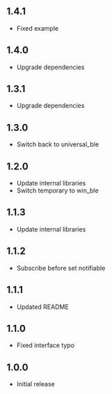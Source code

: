## 1.4.1

* Fixed example

## 1.4.0

* Upgrade dependencies

## 1.3.1

* Upgrade dependencies

## 1.3.0

* Switch back to universal_ble

## 1.2.0

* Update internal libraries
* Switch temporary to win_ble

## 1.1.3

* Update internal libraries

## 1.1.2

* Subscribe before set notifiable

## 1.1.1

* Updated README

## 1.1.0

* Fixed interface typo

## 1.0.0

* Initial release
